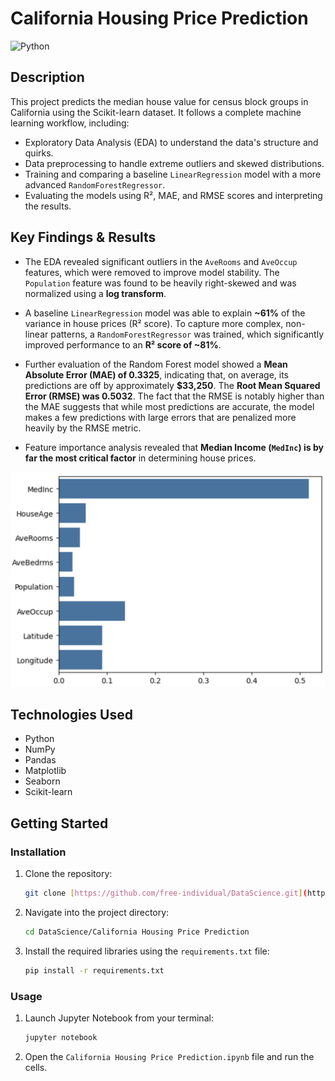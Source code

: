 # California Housing Price Prediction

![Python](https://img.shields.io/badge/python-3.13.3-FF320A)

## Description

This project predicts the median house value for census block groups in California using the Scikit-learn dataset. It follows a complete machine learning workflow, including:
* Exploratory Data Analysis (EDA) to understand the data's structure and quirks.
* Data preprocessing to handle extreme outliers and skewed distributions.
* Training and comparing a baseline `LinearRegression` model with a more advanced `RandomForestRegressor`.
* Evaluating the models using R², MAE, and RMSE scores and interpreting the results.

## Key Findings & Results

* The EDA revealed significant outliers in the `AveRooms` and `AveOccup` features, which were removed to improve model stability. The `Population` feature was found to be heavily right-skewed and was normalized using a **log transform**.

* A baseline `LinearRegression` model was able to explain **~61%** of the variance in house prices (R² score). To capture more complex, non-linear patterns, a `RandomForestRegressor` was trained, which significantly improved performance to an **R² score of ~81%**.

* Further evaluation of the Random Forest model showed a **Mean Absolute Error (MAE) of 0.3325**, indicating that, on average, its predictions are off by approximately **$33,250**. The **Root Mean Squared Error (RMSE) was 0.5032**. The fact that the RMSE is notably higher than the MAE suggests that while most predictions are accurate, the model makes a few predictions with large errors that are penalized more heavily by the RMSE metric.

* Feature importance analysis revealed that **Median Income (`MedInc`) is by far the most critical factor** in determining house prices.

<img src="./Assets/feature_importance.png" alt="Feature Importance Plot" width=600px>

## Technologies Used
* Python
* NumPy
* Pandas
* Matplotlib
* Seaborn
* Scikit-learn

## Getting Started

### Installation
1.  Clone the repository:
    ```sh
    git clone [https://github.com/free-individual/DataScience.git](https://github.com/free-individual/DataScience.git)
    ```
2.  Navigate into the project directory:
    ```sh
    cd DataScience/California Housing Price Prediction
    ```
3.  Install the required libraries using the `requirements.txt` file:
    ```sh
    pip install -r requirements.txt
    ```

### Usage
1.  Launch Jupyter Notebook from your terminal:
    ```sh
    jupyter notebook
    ```
2.  Open the `California Housing Price Prediction.ipynb` file and run the cells.
